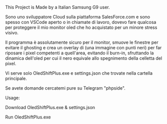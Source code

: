 This Project is Made by a Italian Samsung G9 user.

Sono uno sviluppatore Cloud sulla piattaforma SalesForce.com e sono spesso con VSCode aperto o in chiamate di lavoro,
dovevo fare qualcosa per proteggere il mio monitor oled che ho acquistato per un minore stress visivo.

Il programma è assolutamente sicuro per il monitor, smuove le finestre per evitare il ghosting e crea un overlay di
(una immagine con punti neri) per far riposare i pixel competenti a quell'area, evitando il burn-in, sfruttando la 
dinamica dell'oled per cui il nero equivale allo spegnimento della celletta del pixel.

Vi serve solo OledShiftPlus.exe e settings.json che trovate nella cartella principale.

Se avete domande cercatemi pure su Telegram "phpside".

Usage:

Download OledShiftPlus.exe & settings.json

Run OledShiftPlus.exe
